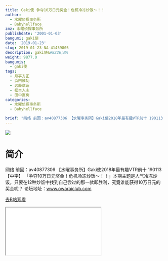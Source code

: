 ```yaml
---
title: Gaki使 争夺10万日元奖金！危机冷冻炒饭～！！
author:
  - 水曜侦探事务所
  - Babyhellface
zmz: 水曜侦探事务所
publishdate: '2001-01-03'
bangumi: gaki使
date: '2019-01-23'
slug: 2019-01-23-NA-41459805
description: gaki使&#8226;NA
weight: 9877.0
bangumis:
  - gaki使
tags:
  - 月亭方正
  - 浜田雅功
  - 远藤章造
  - 松本人志
  - 田中直树
categories:
  - 水曜侦探事务所
  - Babyhellface

brief: "网络 前回：av40877306 【水曜事务所】Gaki使2018年最有趣VTR前十 190113【中字】 「争夺10万日元奖金！危机冷冻炒饭～！！」本期主题是人气冷冻炒饭，只要在12种炒饭中找到自己尝过的那一款即胜利，究竟谁能获得10万日元的奖金呢？ 论坛地址：www.owaraiclub.com"
---
```

![](https://i.imgur.com/ElEmZLA.jpg)
# 简介  
网络
前回：av40877306 【水曜事务所】Gaki使2018年最有趣VTR前十 190113【中字】
「争夺10万日元奖金！危机冷冻炒饭～！！」本期主题是人气冷冻炒饭，只要在12种炒饭中找到自己尝过的那一款即胜利，究竟谁能获得10万日元的奖金呢？
论坛地址：www.owaraiclub.com  

[去B站观看](https://www.bilibili.com/video/av41459805/)
<div class ="resp-container"><iframe class="testiframe" src="//player.bilibili.com/player.html?aid=41459805"", scrolling="no", allowfullscreen="true" > </iframe></div> 
